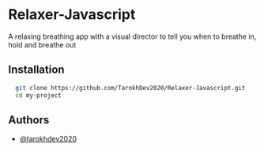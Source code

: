# Relaxer-Javascript

A relaxing breathing app with a visual director to tell you when to breathe in, hold and breathe out

## Installation

```bash
  git clone https://github.com/TarokhDev2020/Relaxer-Javascript.git
  cd my-project
```

## Authors

- [@tarokhdev2020](https://www.github.com/TarokhDev2020)
